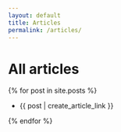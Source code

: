 ```yaml
---
layout: default
title: Articles
permalink: /articles/
---
```

# All articles

{% for post in site.posts %}

* {{ post | create_article_link }}

{% endfor %}
